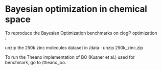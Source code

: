 # Bayesian optimization in chemical space 

To reproduce the Bayesian Optimization benchmarks on clogP optimization :

unzip the 250k zinc molecules dataset in /data : unzip 250k_zinc.zip

To run the Theano implementation of BO (Kusner et al.) used for benchmark, go to /theano_bo. 
